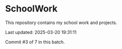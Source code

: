 # SchoolWork

This repository contains my school work and projects.

Last updated: 2025-03-20 19:31:11

Commit #3 of 7 in this batch.